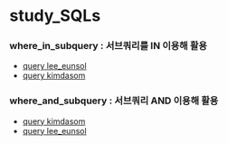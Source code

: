 # study_SQLs
### where_in_subquery : 서브쿼리를 IN 이용해 활용

- [query lee_eunsol](./Lee_Eunsol/w3schools/where_in_subquery.sql)
- [query kimdasom ](./dasomkim/w3schools/where_in_subquery.sql)

### where_and_subquery : 서브쿼리 AND 이용해 활용
- [query kimdasom ](./dasomkim/w3schools/where_and_subquery.sql)
- [query lee_eunsol](./Lee_Eunsol/w3schools/where_and_subquery.sql)
